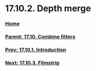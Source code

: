 # 17.10.2. Depth merge

### [Home](./00-home.md)
### [Parent: 17.10. Combine filters](./17-10-00-combine-filters.md)
### [Prev: 17.10.1. Introduction](./17-10-01-introduction.md)
### [Next: 17.10.3. Filmstrip](./17-10-03-filmstrip.md)
